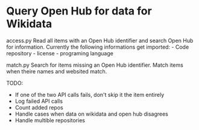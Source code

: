 Query Open Hub for data for Wikidata
====================================

access.py
    Read all items with an Open Hub identifier and search Open Hub for information.
    Currently the following informations get imported:
     - Code repository
     - license
     - programing language

match.py
    Search for items missing an Open Hub identifier. Match items when theire
    names and websited match.

TODO:
 - If one of the two API calls fails, don't skip it the item entirely
 - Log failed API calls
 - Count added repos
 - Handle cases when data on wikidata and open hub disagrees
 - Handle multible repositories
